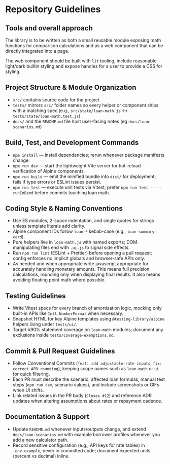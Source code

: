 # Repository Guidelines

## Tools and overall approach
The library is to be written as both a small reusable module exposing math functions for comparison calculations and as a web component that can be directly integrated into a page.

The web component should be built with `lit` tooling, include reasonable light/dark builtin styling and expose handles for a user to provide a CSS for styling.

## Project Structure & Module Organization
- `src/` contains source code for the project
- `tests/` mirrors `src/` folder names so every helper or component ships with a matching spec (e.g., `src/state/loan-math.js` ↔ `tests/state/loan-math.test.js`).
- `docs/` and the `README.md` file host user-facing notes (eg `docs/loan-scenarios.md`) 

## Build, Test, and Development Commands
- `npm install` — install dependencies; rerun whenever package manifests change.
- `npm run dev` — start the lightweight Vite server for hot-reload verification of Alpine components.
- `npm run build` — emit the minified bundle into `dist/` for deployment; fails if type errors or ESLint issues persist.
- `npm run test` — execute unit tests via Vitest; prefer `npm run test -- --runInBand` before commits touching loan math.

## Coding Style & Naming Conventions
- Use ES modules, 2-space indentation, and single quotes for strings unless template literals add clarity.
- Alpine component IDs follow `loan-*` kebab-case (e.g., `loan-summary-card`).
- Pure helpers live in `loan-math.js` with named exports; DOM-manipulating files end with `.ui.js` to signal side effects.
- Run `npm run lint` (ESLint + Prettier) before opening a pull request; config enforces no implicit globals and browser-safe APIs only.
- As needed and when appropriate write javascript appropriate for accurately handling monetary amounts. This means full precision calculations, rounding only when displaying final results. It also means avoiding floating point math where possible.

## Testing Guidelines
- Write Vitest specs for every branch of amortization logic, mocking only built-in APIs like `Intl.NumberFormat` when necessary.
- Snapshot HTML for key Alpine templates using `@testing-library/alpine` helpers living under `tests/ui/`.
- Target ≥90% statement coverage on `loan-math` modules; document any exclusions inside `tests/coverage-exemptions.md`.

## Commit & Pull Request Guidelines
- Follow Conventional Commits (`feat: add adjustable-rate inputs`, `fix: correct APR rounding`), keeping scope names such as `loan-math` or `ui` for quick filtering.
- Each PR must describe the scenario, affected loan formulas, manual test steps (`npm run dev`, scenario values), and include screenshots or GIFs when UI shifts.
- Link related issues in the PR body (`Closes #12`) and reference ADR updates when altering assumptions about rates or repayment cadence.

## Documentation & Support
- Update `README.md` whenever inputs/outputs change, and extend `docs/loan-scenarios.md` with example borrower profiles whenever you add a new calculator path.
- Record sensitive configuration (e.g., API keys for rate tables) in `.env.example`, never in committed code; document expected units (percent vs decimal) inline.
